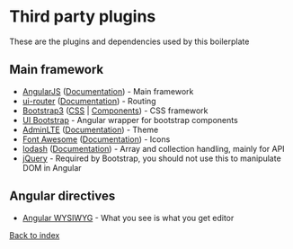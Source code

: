 # Third party plugins #

These are the plugins and dependencies used by this boilerplate

## Main framework ##

* [AngularJS](https://angularjs.org/) ([Documentation](https://docs.angularjs.org/api)) - Main framework
* [ui-router](https://github.com/angular-ui/ui-router) ([Documentation](https://angular-ui.github.io/ui-router/site/#/api/ui.router)) - Routing
* [Bootstrap3](http://getbootstrap.com/) ([CSS](http://getbootstrap.com/css/) | [Components](http://getbootstrap.com/components/)) - CSS framework
* [UI Bootstrap](https://angular-ui.github.io/bootstrap/) - Angular wrapper for bootstrap components
* [AdminLTE](https://almsaeedstudio.com/preview) ([Documentation](https://almsaeedstudio.com/themes/AdminLTE/documentation/index.html)) - Theme
* [Font Awesome](https://fortawesome.github.io/Font-Awesome/) ([Documentation](https://fortawesome.github.io/Font-Awesome/icons/)) - Icons
* [lodash](https://lodash.com/) ([Documentation](https://lodash.com/docs)) - Array and collection handling, mainly for API
* [jQuery](https://jquery.com/) - Required by Bootstrap, you should not use this to manipulate DOM in Angular

## Angular directives ##

* [Angular WYSIWYG](http://ngmodules.org/modules/angular-wysiwyg) - What you see is what you get editor
 
[Back to index](index.md)